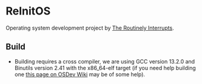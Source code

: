 # ReInitOS
Operating system development project by [The Routinely Interrupts](https://theroutinelyinterrupts.substack.com/).

## Build
 - Building requires a cross compiler, we are using GCC version 13.2.0 and Binutils version 2.41 with the x86_64-elf target (if you need help building one [this page on OSDev Wiki](https://wiki.osdev.org/GCC_Cross-Compiler) may be of some help).